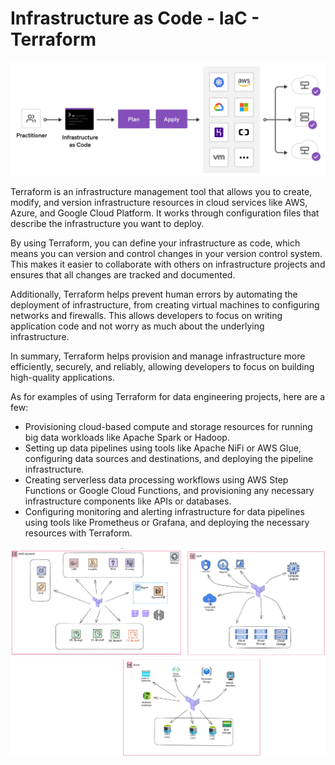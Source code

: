# Infrastructure as Code - IaC - Terraform

![ Texto alternativo ](img/terraform_arq_2.png?raw=true "Título")

Terraform is an infrastructure management tool that allows you to create, modify, and version infrastructure resources in cloud services like AWS, Azure, and Google Cloud Platform. It works through configuration files that describe the infrastructure you want to deploy.

By using Terraform, you can define your infrastructure as code, which means you can version and control changes in your version control system. This makes it easier to collaborate with others on infrastructure projects and ensures that all changes are tracked and documented.

Additionally, Terraform helps prevent human errors by automating the deployment of infrastructure, from creating virtual machines to configuring networks and firewalls. This allows developers to focus on writing application code and not worry as much about the underlying infrastructure.

In summary, Terraform helps provision and manage infrastructure more efficiently, securely, and reliably, allowing developers to focus on building high-quality applications.

As for examples of using Terraform for data engineering projects, here are a few:

- Provisioning cloud-based compute and storage resources for running big data workloads like Apache Spark or Hadoop.
- Setting up data pipelines using tools like Apache NiFi or AWS Glue, configuring data sources and destinations, and deploying the pipeline infrastructure.
- Creating serverless data processing workflows using AWS Step Functions or Google Cloud Functions, and provisioning any necessary infrastructure components like APIs or databases.
- Configuring monitoring and alerting infrastructure for data pipelines using tools like Prometheus or Grafana, and deploying the necessary resources with Terraform.

![ Texto alternativo ](img/terraform_arquitetura.png?raw=true "clouds")
